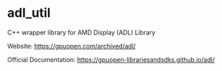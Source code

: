 # adl_util

C++ wrapper library for AMD Display (ADL) Library

Website: https://gpuopen.com/archived/adl/

Official Documentation: https://gpuopen-librariesandsdks.github.io/adl/
